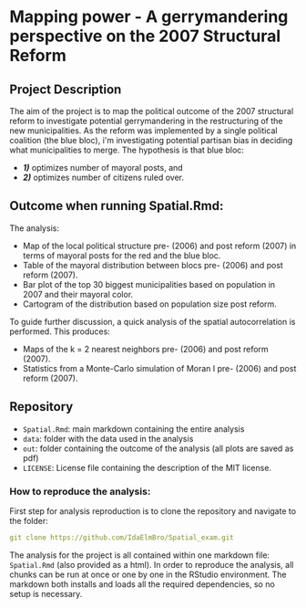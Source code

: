 # Mapping power - A gerrymandering perspective on the 2007 Structural Reform


## Project Description 
The aim of the project is to map the political outcome of the 2007 structural reform to investigate potential gerrymandering in the restructuring of the new municipalities. 
As the reform was implemented by a single political coalition (the blue bloc), i'm investigating potential partisan bias in deciding what municipalities to merge. 
The hypothesis is that blue bloc: 
- ***1)*** optimizes number of mayoral posts, 
and 
- ***2)*** optimizes number of citizens ruled over.


## Outcome when running Spatial.Rmd: 
The analysis: 
- Map of the local political structure pre- (2006) and post reform (2007) in terms of mayoral posts for the red and the blue bloc. 
- Table of the mayoral distribution between blocs pre- (2006) and post reform (2007). 
- Bar plot of the top 30 biggest municipalities based on population in 2007 and their mayoral color. 
- Cartogram of the distribution based on population size post reform. 

To guide further discussion, a quick analysis of the spatial autocorrelation is performed. 
This produces: 
- Maps of the k = 2 nearest neighbors pre- (2006) and post reform (2007). 
- Statistics from a Monte-Carlo simulation of Moran I pre- (2006) and post reform (2007). 


## Repository  

- `Spatial.Rmd`: main markdown containing the entire analysis
- `data`: folder with the data used in the analysis
- `out`: folder containing the outcome of the analysis (all plots are saved as pdf)
- `LICENSE`: License file containing the description of the MIT license.

### How to reproduce the analysis: 

First step for analysis reproduction is to clone the repository and navigate to the folder: 
```yaml
git clone https://github.com/IdaElmBro/Spatial_exam.git 
```

The analysis for the project is all contained within one markdown file: `Spatial.Rmd` (also provided as a html).
In order to reproduce the analysis, all chunks can be run at once or one by one in the RStudio environment. The markdown both installs and loads all the required dependencies, so no setup is necessary. 



